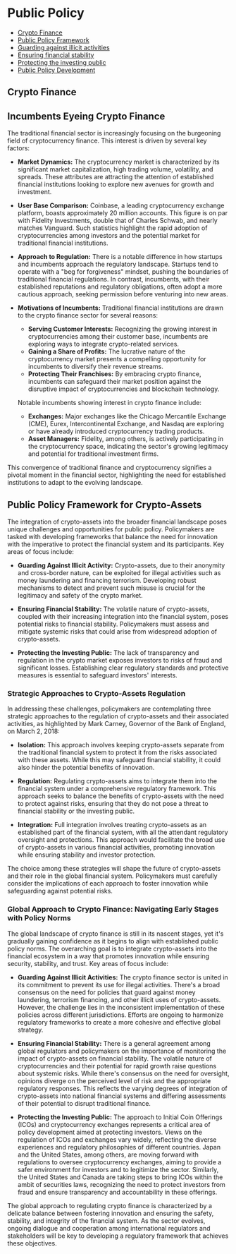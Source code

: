 # Public Policy 
- [Crypto Finance](#crypto-finance)
- [Public Policy Framework](#public-policy-framework)
- [Guarding against illicit activities](#guarding-against-illicit-activities)
- [Ensuring financial stability](#ensuring-financial-stability)
- [Protecting the investing public](#protecting-the-investing-public)
- [Public Policy Development](#public-policy-development)

## Crypto Finance
## Incumbents Eyeing Crypto Finance

The traditional financial sector is increasingly focusing on the burgeoning field of cryptocurrency finance. This interest is driven by several key factors:

- **Market Dynamics:** The cryptocurrency market is characterized by its significant market capitalization, high trading volume, volatility, and spreads. These attributes are attracting the attention of established financial institutions looking to explore new avenues for growth and investment.

- **User Base Comparison:** Coinbase, a leading cryptocurrency exchange platform, boasts approximately 20 million accounts. This figure is on par with Fidelity Investments, double that of Charles Schwab, and nearly matches Vanguard. Such statistics highlight the rapid adoption of cryptocurrencies among investors and the potential market for traditional financial institutions.

- **Approach to Regulation:** There is a notable difference in how startups and incumbents approach the regulatory landscape. Startups tend to operate with a "beg for forgiveness" mindset, pushing the boundaries of traditional financial regulations. In contrast, incumbents, with their established reputations and regulatory obligations, often adopt a more cautious approach, seeking permission before venturing into new areas.

- **Motivations of Incumbents:** Traditional financial institutions are drawn to the crypto finance sector for several reasons:
    - **Serving Customer Interests:** Recognizing the growing interest in cryptocurrencies among their customer base, incumbents are exploring ways to integrate crypto-related services.
    - **Gaining a Share of Profits:** The lucrative nature of the cryptocurrency market presents a compelling opportunity for incumbents to diversify their revenue streams.
    - **Protecting Their Franchises:** By embracing crypto finance, incumbents can safeguard their market position against the disruptive impact of cryptocurrencies and blockchain technology.

    Notable incumbents showing interest in crypto finance include:
    - **Exchanges:** Major exchanges like the Chicago Mercantile Exchange (CME), Eurex, Intercontinental Exchange, and Nasdaq are exploring or have already introduced cryptocurrency trading products.
    - **Asset Managers:** Fidelity, among others, is actively participating in the cryptocurrency space, indicating the sector's growing legitimacy and potential for traditional investment firms.

This convergence of traditional finance and cryptocurrency signifies a pivotal moment in the financial sector, highlighting the need for established institutions to adapt to the evolving landscape.

## Public Policy Framework for Crypto-Assets

The integration of crypto-assets into the broader financial landscape poses unique challenges and opportunities for public policy. Policymakers are tasked with developing frameworks that balance the need for innovation with the imperative to protect the financial system and its participants. Key areas of focus include:

- **Guarding Against Illicit Activity:** Crypto-assets, due to their anonymity and cross-border nature, can be exploited for illegal activities such as money laundering and financing terrorism. Developing robust mechanisms to detect and prevent such misuse is crucial for the legitimacy and safety of the crypto market.

- **Ensuring Financial Stability:** The volatile nature of crypto-assets, coupled with their increasing integration into the financial system, poses potential risks to financial stability. Policymakers must assess and mitigate systemic risks that could arise from widespread adoption of crypto-assets.

- **Protecting the Investing Public:** The lack of transparency and regulation in the crypto market exposes investors to risks of fraud and significant losses. Establishing clear regulatory standards and protective measures is essential to safeguard investors' interests.

### Strategic Approaches to Crypto-Assets Regulation

In addressing these challenges, policymakers are contemplating three strategic approaches to the regulation of crypto-assets and their associated activities, as highlighted by Mark Carney, Governor of the Bank of England, on March 2, 2018:

- **Isolation:** This approach involves keeping crypto-assets separate from the traditional financial system to protect it from the risks associated with these assets. While this may safeguard financial stability, it could also hinder the potential benefits of innovation.

- **Regulation:** Regulating crypto-assets aims to integrate them into the financial system under a comprehensive regulatory framework. This approach seeks to balance the benefits of crypto-assets with the need to protect against risks, ensuring that they do not pose a threat to financial stability or the investing public.

- **Integration:** Full integration involves treating crypto-assets as an established part of the financial system, with all the attendant regulatory oversight and protections. This approach would facilitate the broad use of crypto-assets in various financial activities, promoting innovation while ensuring stability and investor protection.

The choice among these strategies will shape the future of crypto-assets and their role in the global financial system. Policymakers must carefully consider the implications of each approach to foster innovation while safeguarding against potential risks.

### Global Approach to Crypto Finance: Navigating Early Stages with Policy Norms

The global landscape of crypto finance is still in its nascent stages, yet it's gradually gaining confidence as it begins to align with established public policy norms. The overarching goal is to integrate crypto-assets into the financial ecosystem in a way that promotes innovation while ensuring security, stability, and trust. Key areas of focus include:

- **Guarding Against Illicit Activities:**
    The crypto finance sector is united in its commitment to prevent its use for illegal activities. There's a broad consensus on the need for policies that guard against money laundering, terrorism financing, and other illicit uses of crypto-assets. However, the challenge lies in the inconsistent implementation of these policies across different jurisdictions. Efforts are ongoing to harmonize regulatory frameworks to create a more cohesive and effective global strategy.

- **Ensuring Financial Stability:**
    There is a general agreement among global regulators and policymakers on the importance of monitoring the impact of crypto-assets on financial stability. The volatile nature of cryptocurrencies and their potential for rapid growth raise questions about systemic risks. While there's consensus on the need for oversight, opinions diverge on the perceived level of risk and the appropriate regulatory responses. This reflects the varying degrees of integration of crypto-assets into national financial systems and differing assessments of their potential to disrupt traditional finance.

- **Protecting the Investing Public:**
    The approach to Initial Coin Offerings (ICOs) and cryptocurrency exchanges represents a critical area of policy development aimed at protecting investors. Views on the regulation of ICOs and exchanges vary widely, reflecting the diverse experiences and regulatory philosophies of different countries. Japan and the United States, among others, are moving forward with regulations to oversee cryptocurrency exchanges, aiming to provide a safer environment for investors and to legitimize the sector. Similarly, the United States and Canada are taking steps to bring ICOs within the ambit of securities laws, recognizing the need to protect investors from fraud and ensure transparency and accountability in these offerings.

The global approach to regulating crypto finance is characterized by a delicate balance between fostering innovation and ensuring the safety, stability, and integrity of the financial system. As the sector evolves, ongoing dialogue and cooperation among international regulators and stakeholders will be key to developing a regulatory framework that achieves these objectives.